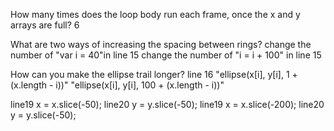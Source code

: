 How many times does the loop body run each frame, once the x and y arrays are full?
6

What are two ways of increasing the spacing between rings?
change the number of "var i = 40"in line 15
change the number of "i = i + 100" in line 15

How can you make the ellipse trail longer?
line 16  "ellipse(x[i], y[i], 1 + (x.length - i))"
         "ellipse(x[i], y[i], 100 + (x.length - i))"
         
line19  x = x.slice(-50); 
line20  y = y.slice(-50); 
line19  x = x.slice(-200); 
line20  y = y.slice(-50); 

